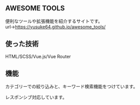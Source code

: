 ## AWESOME TOOLS
便利なツールや拡張機能を紹介するサイトです。
url→https://yusuke64.github.io/awesome_tools/

## 使った技術
HTML/SCSS/Vue.js/Vue Router

## 機能
カテゴリーでの絞り込みと、キーワード検索機能をつけています。

レスポンシブ対応しています。
